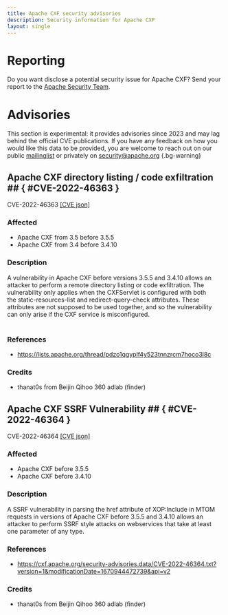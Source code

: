 ```yaml
---
title: Apache CXF security advisories
description: Security information for Apache CXF
layout: single
---
```


# Reporting

Do you want disclose a potential security issue for Apache CXF? Send your report to the [Apache Security Team](mailto:security@apache.org).

# Advisories

This section is experimental: it provides advisories since 2023 and may lag behind the official CVE publications. If you have any feedback on how you would like this data to be provided, you are welcome to reach out on our public [mailinglist](/mailinglist) or privately on [security@apache.org](mailto:security@apache.org)
{.bg-warning}

## Apache CXF directory listing / code exfiltration ## { #CVE-2022-46363 }

CVE-2022-46363 [\[CVE json\]](./CVE-2022-46363.cve.json)

### Affected

* Apache CXF from 3.5 before 3.5.5
* Apache CXF from 3.4 before 3.4.10


### Description

A vulnerability in Apache CXF before versions 3.5.5 and 3.4.10 allows an attacker to perform a remote directory listing or code exfiltration. The vulnerability only applies when the&nbsp;CXFServlet is configured with both the&nbsp;static-resources-list and&nbsp;redirect-query-check attributes. These attributes are not supposed to be used together, and so the vulnerability can only arise if the CXF service is misconfigured.<br><br>

### References
* https://lists.apache.org/thread/pdzo1qgyplf4y523tnnzrcm7hoco3l8c


### Credits
* thanat0s from Beijin Qihoo 360 adlab (finder)


## Apache CXF SSRF Vulnerability ## { #CVE-2022-46364 }

CVE-2022-46364 [\[CVE json\]](./CVE-2022-46364.cve.json)

### Affected

* Apache CXF before 3.5.5
* Apache CXF before 3.4.10


### Description

A SSRF vulnerability in parsing the&nbsp;href attribute of XOP:Include in MTOM requests in versions of Apache CXF before 3.5.5 and 3.4.10 allows an attacker to perform SSRF style attacks on webservices that take at least one parameter of any type.&nbsp;

### References
* https://cxf.apache.org/security-advisories.data/CVE-2022-46364.txt?version=1&modificationDate=1670944472739&api=v2


### Credits
* thanat0s from Beijin Qihoo 360 adlab (finder)
